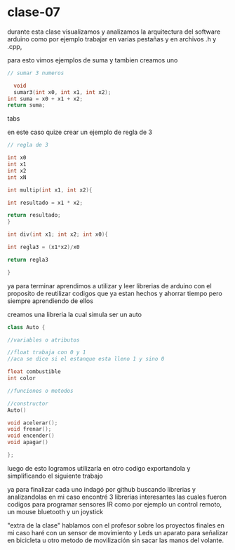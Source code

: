 # clase-07

durante esta clase visualizamos y analizamos la arquitectura del software arduino como por ejemplo trabajar en varias pestañas y en archivos .h y .cpp,

para esto vimos ejemplos de suma y tambien creamos uno

```cpp
// sumar 3 numeros

  void
  sumar3(int x0, int x1, int x2);
int suma = x0 + x1 + x2;
return suma;
```
tabs

en este caso quize crear un ejemplo de regla de 3
```cpp
// regla de 3

int x0
int x1
int x2
int xN

int multip(int x1, int x2){

int resultado = x1 * x2;

return resultado;
}

int div(int x1; int x2; int x0){

int regla3 = (x1*x2)/x0

return regla3

}
```
ya para terminar aprendimos a utilizar y leer librerias de arduino con el proposito de reutilizar codigos que ya estan hechos y ahorrar tiempo pero siempre aprendiendo de ellos

creamos una libreria la cual simula ser un auto 
```cpp
class Auto {

//variables o atributos

//float trabaja con 0 y 1
//aca se dice si el estanque esta lleno 1 y sino 0

float combustible
int color

//funciones o metodos

//constructor
Auto()

void acelerar();
void frenar();
void encender()
void apagar()

};
```

luego de esto logramos utilizarla en otro codigo exportandola y simplificando el siguiente trabajo

ya para finalizar
cada uno indagó por github buscando librerias y analizandolas
en mi caso encontré 3 librerias interesantes las cuales fueron codigos para programar sensores IR como por ejemplo un control remoto, un mouse bluetooth y un joystick

"extra de la clase"
hablamos con el profesor sobre los proyectos finales
en mi caso haré con un sensor de movimiento y Leds un aparato para señalizar en bicicleta u otro metodo de movilización sin sacar las manos del volante.
